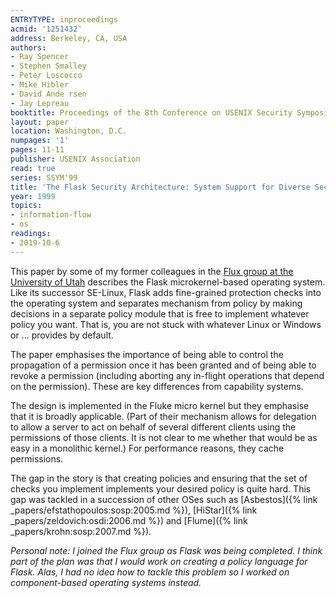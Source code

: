 ```yaml
---
ENTRYTYPE: inproceedings
acmid: '1251432'
address: Berkeley, CA, USA
authors:
- Ray Spencer
- Stephen Smalley
- Peter Loscocco
- Mike Hibler
- David Ande rsen
- Jay Lepreau
booktitle: Proceedings of the 8th Conference on USENIX Security Symposium - Volume 8
layout: paper
location: Washington, D.C.
numpages: '1'
pages: 11-11
publisher: USENIX Association
read: true
series: SSYM'99
title: 'The Flask Security Architecture: System Support for Diverse Security Policies'
year: 1999
topics:
- information-flow
- os
readings:
- 2019-10-6
---
```


This paper by some of my former colleagues in the [Flux group at the University of Utah](https://www.flux.utah.edu) describes the Flask microkernel-based operating system.
Like its successor SE-Linux, Flask adds fine-grained protection checks into the operating system and separates mechanism from policy by making decisions in a separate policy module that is free to implement whatever policy you want.  That is, you are not stuck with whatever Linux or Windows or ... provides by default.

The paper emphasises the importance of being able to control the propagation of a permission once it has been granted and of being able to revoke a permission (including aborting any in-flight operations that depend on the permission).  These are key differences from capability systems.

The design is implemented in the Fluke micro kernel but they emphasise that it is broadly applicable. (Part of their mechanism allows for delegation to allow a server to act on behalf of several different clients using the permissions of those clients.  It is not clear to me whether that would be as easy in a monolithic kernel.)
For performance reasons, they cache permissions.

The gap in the story is that creating policies and ensuring that the set of checks you implement implements your desired policy is quite hard.  This gap was tackled in a succession of other OSes such as
[Asbestos]({% link _papers/efstathopoulos:sosp:2005.md %}),
[HiStar]({% link _papers/zeldovich:osdi:2006.md %}) 
and
[Flume]({% link _papers/krohn:sosp:2007.md %}).

_Personal note: I joined the Flux group as Flask was being completed.  I think part of the plan was that I would work on creating a policy language for Flask.  Alas, I had no idea how to tackle this problem so I worked on component-based operating systems instead._